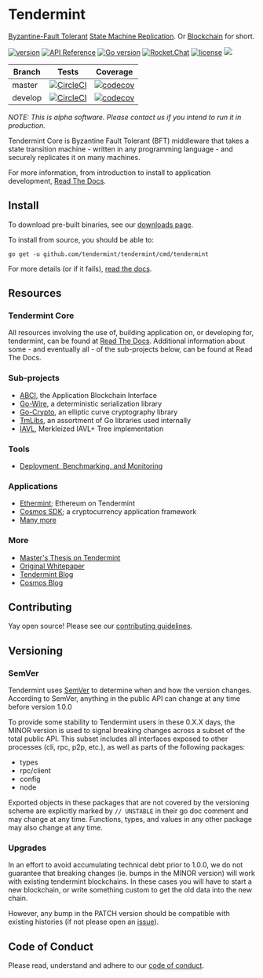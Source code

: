 # Tendermint

[Byzantine-Fault Tolerant](https://en.wikipedia.org/wiki/Byzantine_fault_tolerance)
[State Machine Replication](https://en.wikipedia.org/wiki/State_machine_replication).
Or [Blockchain](https://en.wikipedia.org/wiki/Blockchain_(database)) for short.

[![version](https://img.shields.io/github/tag/tendermint/tendermint.svg)](https://github.com/tendermint/tendermint/releases/latest)
[![API Reference](
https://camo.githubusercontent.com/915b7be44ada53c290eb157634330494ebe3e30a/68747470733a2f2f676f646f632e6f72672f6769746875622e636f6d2f676f6c616e672f6764646f3f7374617475732e737667
)](https://godoc.org/github.com/tendermint/tendermint)
[![Go version](https://img.shields.io/badge/go-1.9.2-blue.svg)](https://github.com/moovweb/gvm)
[![Rocket.Chat](https://demo.rocket.chat/images/join-chat.svg)](https://cosmos.rocket.chat/)
[![license](https://img.shields.io/github/license/tendermint/tendermint.svg)](https://github.com/tendermint/tendermint/blob/master/LICENSE)
[![](https://tokei.rs/b1/github/tendermint/tendermint?category=lines)](https://github.com/tendermint/tendermint)


Branch    | Tests | Coverage
----------|-------|----------
master    | [![CircleCI](https://circleci.com/gh/tendermint/tendermint/tree/master.svg?style=shield)](https://circleci.com/gh/tendermint/tendermint/tree/master) | [![codecov](https://codecov.io/gh/tendermint/tendermint/branch/master/graph/badge.svg)](https://codecov.io/gh/tendermint/tendermint)
develop   | [![CircleCI](https://circleci.com/gh/tendermint/tendermint/tree/develop.svg?style=shield)](https://circleci.com/gh/tendermint/tendermint/tree/develop) | [![codecov](https://codecov.io/gh/tendermint/tendermint/branch/develop/graph/badge.svg)](https://codecov.io/gh/tendermint/tendermint)

_NOTE: This is alpha software. Please contact us if you intend to run it in production._

Tendermint Core is Byzantine Fault Tolerant (BFT) middleware that takes a state transition machine - written in any programming language -
and securely replicates it on many machines.

For more information, from introduction to install to application development, [Read The Docs](https://tendermint.readthedocs.io/en/master/).

## Install

To download pre-built binaries, see our [downloads page](https://tendermint.com/downloads).

To install from source, you should be able to:

`go get -u github.com/tendermint/tendermint/cmd/tendermint`

For more details (or if it fails), [read the docs](https://tendermint.readthedocs.io/en/master/install.html).

## Resources

### Tendermint Core

All resources involving the use of, building application on, or developing for, tendermint, can be found at [Read The Docs](https://tendermint.readthedocs.io/en/master/). Additional information about some - and eventually all - of the sub-projects below, can be found at Read The Docs.

### Sub-projects

* [ABCI](http://github.com/tendermint/abci), the Application Blockchain Interface
* [Go-Wire](http://github.com/tendermint/go-wire), a deterministic serialization library
* [Go-Crypto](http://github.com/tendermint/go-crypto), an elliptic curve cryptography library
* [TmLibs](http://github.com/tendermint/tmlibs), an assortment of Go libraries used internally
* [IAVL](http://github.com/tendermint/iavl), Merkleized IAVL+ Tree implementation

### Tools
* [Deployment, Benchmarking, and Monitoring](http://tendermint.readthedocs.io/projects/tools/en/develop/index.html#tendermint-tools)

### Applications

* [Ethermint](http://github.com/tendermint/ethermint); Ethereum on Tendermint
* [Cosmos SDK](http://github.com/cosmos/cosmos-sdk); a cryptocurrency application framework
* [Many more](https://tendermint.readthedocs.io/en/master/ecosystem.html#abci-applications)

### More

* [Master's Thesis on Tendermint](https://atrium.lib.uoguelph.ca/xmlui/handle/10214/9769)
* [Original Whitepaper](https://tendermint.com/static/docs/tendermint.pdf)
* [Tendermint Blog](https://blog.cosmos.network/tendermint/home)
* [Cosmos Blog](https://blog.cosmos.network)

## Contributing

Yay open source! Please see our [contributing guidelines](CONTRIBUTING.md).

## Versioning

### SemVer

Tendermint uses [SemVer](http://semver.org/) to determine when and how the version changes.
According to SemVer, anything in the public API can change at any time before version 1.0.0

To provide some stability to Tendermint users in these 0.X.X days, the MINOR version is used
to signal breaking changes across a subset of the total public API. This subset includes all
interfaces exposed to other processes (cli, rpc, p2p, etc.), as well as parts of the following packages:

- types
- rpc/client
- config
- node

Exported objects in these packages that are not covered by the versioning scheme
are explicitly marked by `// UNSTABLE` in their go doc comment and may change at any time.
Functions, types, and values in any other package may also change at any time.

### Upgrades

In an effort to avoid accumulating technical debt prior to 1.0.0,
we do not guarantee that breaking changes (ie. bumps in the MINOR version)
will work with existing tendermint blockchains. In these cases you will
have to start a new blockchain, or write something custom to get the old
data into the new chain.

However, any bump in the PATCH version should be compatible with existing histories
(if not please open an [issue](https://github.com/tendermint/tendermint/issues)).

## Code of Conduct

Please read, understand and adhere to our [code of conduct](CODE_OF_CONDUCT.md).
